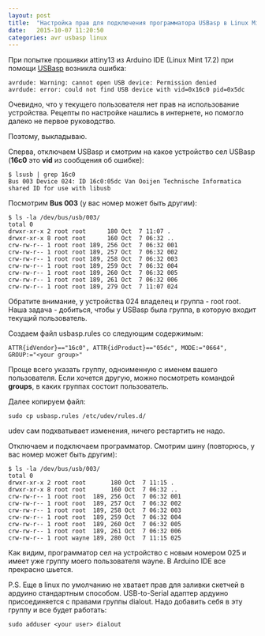 ```yaml
---
layout: post
title:  "Настройка прав для подключения программатора USBasp в Linux Mint 17"
date:   2015-10-07 11:20:50
categories: avr usbasp linux
---
```

При попытке прошивки attiny13 из Arduino IDE (Linux Mint 17.2) при помощи [USBasp](https://rover.ebay.com/rover/1/711-53200-19255-0/1?icep_id=114&ipn=icep&toolid=20004&campid=5338190330&mpre=http%3A%2F%2Fwww.ebay.com%2Fitm%2FUSBASP-USBISP-AVR-Programmer-Adapter-10-Pin-USB-Cable-ATMEGA8-ATMEGA128-Arduino-%2F141924793771) возникла ошибка:

```
avrdude: Warning: cannot open USB device: Permission denied
avrdude: error: could not find USB device with vid=0x16c0 pid=0x5dc
```

Очевидно, что у текущего пользователя нет прав на использование устройства.
Рецепты по настройке нашлись в интернете, но помогло далеко не первое руководство.

Поэтому, выкладываю.

Сперва, отключаем USBasp и смотрим на какое устройство сел USBasp (**16c0** это **vid** из сообщения об ошибке):

```
$ lsusb | grep 16c0
Bus 003 Device 024: ID 16c0:05dc Van Ooijen Technische Informatica shared ID for use with libusb
```

Посмотрим **Bus 003** (у вас номер может быть другим):

```
$ ls -la /dev/bus/usb/003/
total 0
drwxr-xr-x 2 root root      180 Oct  7 11:07 .
drwxr-xr-x 8 root root      160 Oct  7 06:32 ..
crw-rw-r-- 1 root root 189, 256 Oct  7 06:32 001
crw-rw-r-- 1 root root 189, 257 Oct  7 06:32 002
crw-rw-r-- 1 root root 189, 258 Oct  7 06:32 003
crw-rw-r-- 1 root root 189, 259 Oct  7 06:32 004
crw-rw-r-- 1 root root 189, 260 Oct  7 06:32 005
crw-rw-r-- 1 root root 189, 261 Oct  7 06:32 006
crw-rw-r-- 1 root root 189, 279 Oct  7 11:07 024
```

Обратите внимание, у устройства 024 владелец и группа - root root.
Наша задача - добиться, чтобы у USBasp была группа, в которую входит текущий пользователь.

Создаем файл usbasp.rules со следующим содержимым:

```
ATTR{idVendor}=="16c0", ATTR{idProduct}=="05dc", MODE:="0664", GROUP:="<your group>"
```

Проще всего указать группу, одноименную с именем вашего пользователя. Если хочется другую, можно посмотреть командой **groups**, в каких группах состоит пользователь.

Далее копируем файл:

```
sudo cp usbasp.rules /etc/udev/rules.d/
```

udev сам подхватывает изменения, ничего рестартить не надо.

Отключаем и подключаем программатор.
Смотрим шину (повторюсь, у вас номер может быть другим):

```
$ ls -la /dev/bus/usb/003/
total 0
drwxr-xr-x 2 root root       180 Oct  7 11:15 .
drwxr-xr-x 8 root root       160 Oct  7 06:32 ..
crw-rw-r-- 1 root root  189, 256 Oct  7 06:32 001
crw-rw-r-- 1 root root  189, 257 Oct  7 06:32 002
crw-rw-r-- 1 root root  189, 258 Oct  7 06:32 003
crw-rw-r-- 1 root root  189, 259 Oct  7 06:32 004
crw-rw-r-- 1 root root  189, 260 Oct  7 06:32 005
crw-rw-r-- 1 root root  189, 261 Oct  7 06:32 006
crw-rw-r-- 1 root wayne 189, 280 Oct  7 11:15 025
```

Как видим, программатор сел на устройство с новым номером 025 и имеет уже группу моего пользователя wayne.
В Arduino IDE все прекрасно шьется.

P.S. Еще в linux по умолчанию не хватает прав для заливки скетчей в ардуино стандартным способом.
USB-to-Serial адаптер ардуино присоединяется с правами группы dialout.
Надо добавить себя в эту группу и все будет работать:

```
sudo adduser <your user> dialout
```
